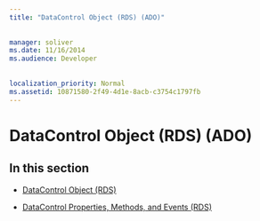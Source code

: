 ```yaml
---
title: "DataControl Object (RDS) (ADO)"
  
  
manager: soliver
ms.date: 11/16/2014
ms.audience: Developer
 
  
localization_priority: Normal
ms.assetid: 10871580-2f49-4d1e-8acb-c3754c1797fb
---
```


# DataControl Object (RDS) (ADO)

## In this section

- [DataControl Object (RDS)](datacontrol-object-rds.md)
    
- [DataControl Properties, Methods, and Events (RDS)](datacontrol-properties-methods-and-events-rds.md)
    

